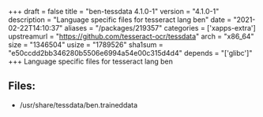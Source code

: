 +++
draft = false
title = "ben-tessdata 4.1.0-1"
version = "4.1.0-1"
description = "Language specific files for tesseract lang ben"
date = "2021-02-22T14:10:37"
aliases = "/packages/219357"
categories = ['xapps-extra']
upstreamurl = "https://github.com/tesseract-ocr/tessdata"
arch = "x86_64"
size = "1346504"
usize = "1789526"
sha1sum = "e50ccdd2bb346280b5506e6994a54e00c315d4d4"
depends = "['glibc']"
+++
Language specific files for tesseract lang ben

## Files: 
* /usr/share/tessdata/ben.traineddata
